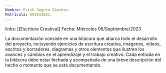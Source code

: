 ```yaml
---
Nombre: Erick Segura Sánchez.
Matrícula: A01613821.
---
```

links: [[Escritura Creativa]]
Fecha: Miércoles 06/Septiembre/2023

La documentación consiste en una bitácora que abarca todo el desarrollo del proyecto, incluyendo ejercicios de escritura creativa, imágenes, videos, escritos y borradores, diagramas y otros elementos que ilustren los avances y cambios en el aprendizaje y el trabajo creativo. Cada entrada en la bitácora debe estar fechada y acompañada de una breve descripción del hecho o momento que se está documentando.
